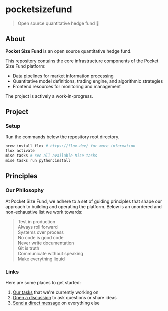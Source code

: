 # pocketsizefund

> Open source quantitative hedge fund 🍊  

## About

**Pocket Size Fund** is an open source quantitative hedge fund.  

This repository contains the core infrastructure components of the Pocket Size Fund platform:
- Data pipelines for market information processing
- Quantitative model definitions, trading engine, and algorithmic strategies
- Frontend resources for monitoring and management

The project is actively a work-in-progress.  

## Project

### Setup

Run the commands below the repository root directory.  

```sh
brew install flox # https://flox.dev/ for more information
flox activate
mise tasks # see all available Mise tasks
mise tasks run python:install
```

## Principles

### Our Philosophy

At Pocket Size Fund, we adhere to a set of guiding principles that shape our approach to building and operating the platform. Below is an unordered and non-exhaustive list we work towards:  

> Test in production  
> Always roll forward  
> Systems over process  
> No code is good code  
> Never write documentation  
> Git is truth  
> Communicate without speaking  
> Make everything liquid  

### Links

Here are some places to get started:  

1. [Our tasks](https://github.com/orgs/pocketsizefund/projects/11) that we're currently working on  
2. [Open a discussion](https://discord.com/channels/1230911601704435752/1230911601704435755) to ask questions or share ideas  
3. [Send a direct message](https://twitter.com/pocketsizefund) on everything else  
